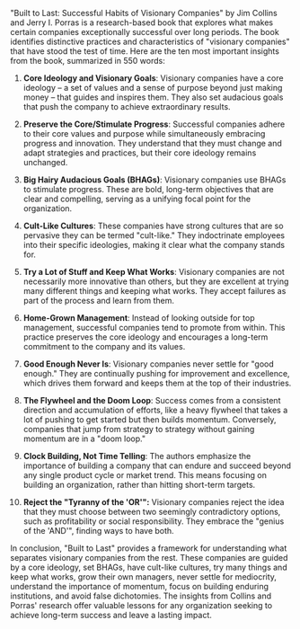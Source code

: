 "Built to Last: Successful Habits of Visionary Companies" by Jim Collins and Jerry I. Porras is a research-based book that explores what makes certain companies exceptionally successful over long periods. The book identifies distinctive practices and characteristics of "visionary companies" that have stood the test of time. Here are the ten most important insights from the book, summarized in 550 words:

1. **Core Ideology and Visionary Goals**: Visionary companies have a core ideology – a set of values and a sense of purpose beyond just making money – that guides and inspires them. They also set audacious goals that push the company to achieve extraordinary results.

2. **Preserve the Core/Stimulate Progress**: Successful companies adhere to their core values and purpose while simultaneously embracing progress and innovation. They understand that they must change and adapt strategies and practices, but their core ideology remains unchanged.

3. **Big Hairy Audacious Goals (BHAGs)**: Visionary companies use BHAGs to stimulate progress. These are bold, long-term objectives that are clear and compelling, serving as a unifying focal point for the organization.

4. **Cult-Like Cultures**: These companies have strong cultures that are so pervasive they can be termed "cult-like." They indoctrinate employees into their specific ideologies, making it clear what the company stands for.

5. **Try a Lot of Stuff and Keep What Works**: Visionary companies are not necessarily more innovative than others, but they are excellent at trying many different things and keeping what works. They accept failures as part of the process and learn from them.

6. **Home-Grown Management**: Instead of looking outside for top management, successful companies tend to promote from within. This practice preserves the core ideology and encourages a long-term commitment to the company and its values.

7. **Good Enough Never Is**: Visionary companies never settle for "good enough." They are continually pushing for improvement and excellence, which drives them forward and keeps them at the top of their industries.

8. **The Flywheel and the Doom Loop**: Success comes from a consistent direction and accumulation of efforts, like a heavy flywheel that takes a lot of pushing to get started but then builds momentum. Conversely, companies that jump from strategy to strategy without gaining momentum are in a "doom loop."

9. **Clock Building, Not Time Telling**: The authors emphasize the importance of building a company that can endure and succeed beyond any single product cycle or market trend. This means focusing on building an organization, rather than hitting short-term targets.

10. **Reject the "Tyranny of the 'OR'":** Visionary companies reject the idea that they must choose between two seemingly contradictory options, such as profitability or social responsibility. They embrace the "genius of the 'AND'", finding ways to have both.

In conclusion, "Built to Last" provides a framework for understanding what separates visionary companies from the rest. These companies are guided by a core ideology, set BHAGs, have cult-like cultures, try many things and keep what works, grow their own managers, never settle for mediocrity, understand the importance of momentum, focus on building enduring institutions, and avoid false dichotomies. The insights from Collins and Porras' research offer valuable lessons for any organization seeking to achieve long-term success and leave a lasting impact.